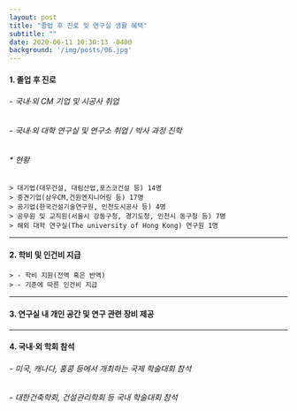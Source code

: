 ```yaml
---
layout: post
title: "졸업 후 진로 및 연구실 생활 혜택"
subtitle: ""
date: 2020-06-11 10:30:13 -0400
background: '/img/posts/06.jpg'
---
```



 
#### 1. 졸업 후 진로 ##
###### - 국내·외 CM 기업 및 시공사 취업 
###### - 국내·외 대학 연구실 및 연구소 취업 / 박사 과정 진학

######  * 현황 

    > 대기업(대우건설, 대림산업,포스코건설 등) 14명 
    > 중견기업(삼우CM,건원엔지니어링 등) 17명
    > 공기업(한국건설기술연구원, 인천도시공사 등) 4명
    > 공무원 및 교직원(서울시 강동구청, 경기도청, 인천시 동구청 등) 7명
    > 해외 대학 연구실(The university of Hong Kong) 연구원 1명
   
   
---




#### 2. 학비 및 인건비 지급 ## 
    > - 학비 지원(전액 혹은 반액)
    > - 기준에 따른 인건비 지급
      
      
      
---




#### 3. 연구실 내 개인 공간 및 연구 관련 장비 제공 ## 
       
      

       
---


#### 4. 국내·외 학회 참석 ## 
###### - 미국, 캐나다, 홍콩 등에서 개최하는 국제 학술대회 참석
###### - 대한건축학회, 건설관리학회 등 국내 학술대회 참석

